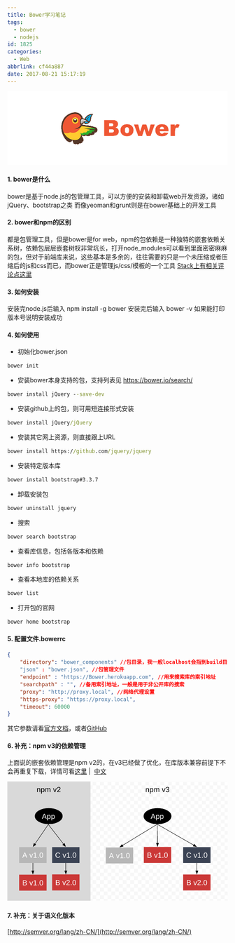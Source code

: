 ```yaml
---
title: Bower学习笔记
tags:
  - bower
  - nodejs
id: 1825
categories:
  - Web
abbrlink: cf44a887
date: 2017-08-21 15:17:19
---
```

![bower](/images/2017/08/bower.png)

#### 1. bower是什么
bower是基于node.js的包管理工具，可以方便的安装和卸载web开发资源，诸如jQuery、bootstrap之类
而像yeoman和grunt则是在bower基础上的开发工具

#### 2. bower和npm的区别
都是包管理工具，但是bower是for web，npm的包依赖是一种独特的嵌套依赖关系树，依赖包层层嵌套树杈非常坑长，打开node_modules可以看到里面密密麻麻的包，但对于前端库来说，这些基本是多余的，往往需要的只是一个未压缩或者压缩后的js和css而已，而bower正是管理js/css/模板的一个工具
[Stack上有相关评论点这里](https://stackoverflow.com/questions/18641899/what-is-the-difference-between-bower-and-npm)
<!-- more -->

#### 3. 如何安装
安装完node.js后输入
npm install -g bower
安装完后输入 bower -v 如果能打印版本号说明安装成功

#### 4.  如何使用

* 初始化bower.json
```cmd
bower init
```
* 安装bower本身支持的包，支持列表见 https://bower.io/search/
```cmd
bower install jQuery --save-dev
```
* 安装github上的包，则可用短连接形式安装
```cmd
bower install jQuery/jQuery
```
* 安装其它网上资源，则直接跟上URL
```cmd
bower install https://github.com/jquery/jquery
```
* 安装特定版本库
```cmd
bower install bootstrap#3.3.7
```
* 卸载安装包
```cmd
bower uninstall jquery
```
* 搜索
```cmd
bower search bootstrap
```
* 查看库信息，包括各版本和依赖
```cmd
bower info bootstrap
```
* 查看本地库的依赖关系
```cmd
bower list
```
* 打开包的官网
```cmd
bower home bootstrap
```
#### 5. 配置文件.bowerrc
```json
{
    "directory": "bower_components" //包目录，我一般localhost会指到build目录，所以配成build/bower_components
    "json" : "bower.json", //包管理文件
    "endpoint" : "https://Bower.herokuapp.com", //用来搜索库的索引地址
    "searchpath" : "", //备用索引地址，一般是用于非公开库的搜索
    "proxy": "http://proxy.local", //网络代理设置
    "https-proxy": "https://proxy.local",
    "timeout": 60000
}
```
其它参数请看[官方文档](https://bower.io/docs/config/)，或者[GitHub](https://github.com/bower/spec/blob/master/config.md)

#### 6. 补充：npm v3的依赖管理
上面说的嵌套依赖管理是npm v2的，在v3已经做了优化，在库版本兼容前提下不会再重复下载，详情可看[这里](https://docs.npmjs.com/how-npm-works/npm3) |  [中文](http://coloration.cc/npmjs-documentation/2016/03/29/npmV3.html)

![](/images/2017/08/npm3deps4.png)    

#### 7. 补充：关于语义化版本
[http://semver.org/lang/zh-CN/](http://semver.org/lang/zh-CN/)